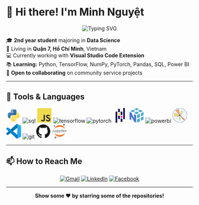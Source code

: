 # 👋 Hi there! I'm **Minh Nguyệt** 

<div align="center">

![Typing SVG](https://readme-typing-svg.herokuapp.com?font=Fira+Code&size=22&duration=3000&pause=1000&color=36BCF7&center=true&vCenter=true&width=600&lines=Data+Science+Student+%F0%9F%93%8A;Nguyen+Minh+Nguyet+%F0%9F%A4%96)

</div>

🎓 **2nd year student** majoring in **Data Science**  
📍 Living in **Quận 7, Hồ Chí Minh**, Vietnam  
💻 Currently working with **Visual Studio Code Extension**  
📚 **Learning:** Python, TensorFlow, NumPy, PyTorch, Pandas, SQL, Power BI  
🤝 **Open to collaborating** on community service projects  

---

## 🔧 **Tools & Languages**
<p align="left">
<img src="https://raw.githubusercontent.com/devicons/devicon/master/icons/python/python-original.svg" alt="python" width="40" height="40"/>
<img src="https://www.vectorlogo.zone/logos/mysql/mysql-ar21.svg" alt="sql" width="60" height="40"/>
<img src="https://raw.githubusercontent.com/devicons/devicon/master/icons/javascript/javascript-original.svg" alt="javascript" width="40" height="40"/>
<img src="https://www.vectorlogo.zone/logos/tensorflow/tensorflow-icon.svg" alt="tensorflow" width="40" height="40"/>
<img src="https://www.vectorlogo.zone/logos/pytorch/pytorch-icon.svg" alt="pytorch" width="40" height="40"/>
<img src="https://raw.githubusercontent.com/devicons/devicon/2ae2a900d2f041da66e950e4d48052658d850630/icons/pandas/pandas-original.svg" alt="pandas" width="40" height="40"/>
<img src="https://raw.githubusercontent.com/devicons/devicon/master/icons/numpy/numpy-original.svg" alt="numpy" width="40" height="40"/>
<img src="https://www.vectorlogo.zone/logos/microsoft_powerbi/microsoft_powerbi-icon.svg" alt="powerbi" width="40" height="40"/>
<img src="https://raw.githubusercontent.com/devicons/devicon/master/icons/matplotlib/matplotlib-original.svg" alt="matplotlib" width="40" height="40"/>
<img src="https://raw.githubusercontent.com/devicons/devicon/master/icons/vscode/vscode-original.svg" alt="vscode" width="40" height="40"/>
<img src="https://www.vectorlogo.zone/logos/git-scm/git-scm-icon.svg" alt="git" width="40" height="40"/>
<img src="https://raw.githubusercontent.com/devicons/devicon/master/icons/github/github-original.svg" alt="github" width="40" height="40"/>
<img src="https://raw.githubusercontent.com/devicons/devicon/master/icons/jupyter/jupyter-original-wordmark.svg" alt="jupyter" width="40" height="40"/>
</p>

---

## 📫 **How to Reach Me**

<div align="center">

[![Gmail](https://img.shields.io/badge/Gmail-decomchay@gmail.com-D14836?style=for-the-badge&logo=gmail&logoColor=white)](mailto:decomchay@gmail.com)
[![LinkedIn](https://img.shields.io/badge/LinkedIn-Connect%20with%20me-0077B5?style=for-the-badge&logo=linkedin&logoColor=white)](https://www.linkedin.com/)
[![Facebook](https://img.shields.io/badge/Facebook-Follow%20me-1877F2?style=for-the-badge&logo=facebook&logoColor=white)](https://facebook.com/)

</div>

---

<div align="center">

**Show some ❤️ by starring some of the repositories!**

</div>
